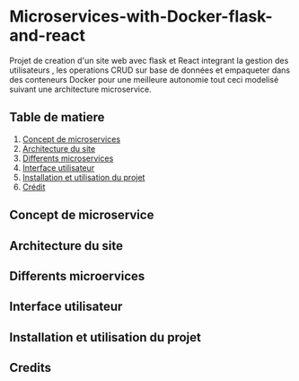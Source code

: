 # Microservices-with-Docker-flask-and-react
<p>Projet de creation d'un site web avec flask et React integrant la gestion des utilisateurs , les operations CRUD sur base de données et empaqueter dans des conteneurs Docker pour une meilleure autonomie tout ceci modelisé suivant une architecture microservice.</p>

<h2>Table de matiere</h2>
<ol style = "list-type-style: squarre">
	<li><a href = "#" style = "cursor: pointer">Concept de microservices</a></li>
	<li><a href = "#">Architecture du site</a></li>
	<li><a href = "#">Differents microservices</a></li>
	<li><a href = "#">Interface utilisateur</a></li>
	<li><a href = "#">Installation et utilisation du projet</a></li>
  <li><a href = "#">Crédit </a></li>  
</ol>
<div style = "border-top = 2px solid red">
  <h2 font-color = "red">Concept de microservice</h2>
	<p></p>
</div>
<div style = "border-top = 2px solid red">
  <h2 font-color = "red">Architecture du site</h2>
	<p></p>
</div>
<div style = "border-top = 2px solid red">
  <h2 font-color = "red">Differents microervices</h2>
	<p></p>
</div>
<div style = "border-top = 2px solid red">
  <h2 font-color = "red">Interface utilisateur</h2>
	<p></p>
</div>
<div style = "border-top = 2px solid red">
  <h2 font-color = "red">Installation et utilisation du projet</h2>
	<p></p>
</div>
<div style = "border-top = 2px solid red">
  <h2 font-color = "red">Credits</h2>
	<p></p>
</div>
